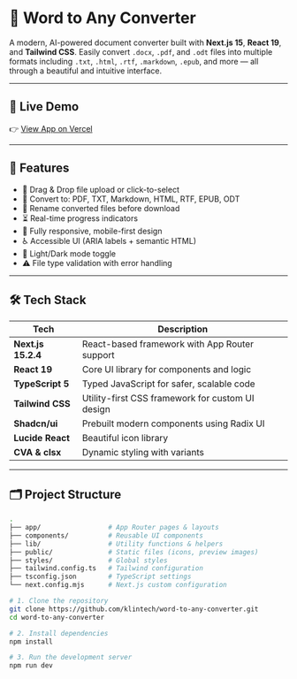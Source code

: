 # 📝 Word to Any Converter

A modern, AI-powered document converter built with **Next.js 15**, **React 19**, and **Tailwind CSS**. Easily convert `.docx`, `.pdf`, and `.odt` files into multiple formats including `.txt`, `.html`, `.rtf`, `.markdown`, `.epub`, and more — all through a beautiful and intuitive interface.


---

## 🚀 Live Demo

👉 [View App on Vercel](https://your-vercel-url.vercel.app)

---

## 🔧 Features

- 📁 Drag & Drop file upload or click-to-select
- 🔄 Convert to: PDF, TXT, Markdown, HTML, RTF, EPUB, ODT
- 📌 Rename converted files before download
- ⏳ Real-time progress indicators
- 📱 Fully responsive, mobile-first design
- ♿️ Accessible UI (ARIA labels + semantic HTML)
- 🌙 Light/Dark mode toggle
- ⚠️ File type validation with error handling

---

## 🛠️ Tech Stack

| Tech                 | Description                                      |
|----------------------|--------------------------------------------------|
| **Next.js 15.2.4**   | React-based framework with App Router support     |
| **React 19**         | Core UI library for components and logic          |
| **TypeScript 5**     | Typed JavaScript for safer, scalable code         |
| **Tailwind CSS**     | Utility-first CSS framework for custom UI design |
| **Shadcn/ui**        | Prebuilt modern components using Radix UI        |
| **Lucide React**     | Beautiful icon library                           |
| **CVA & clsx**       | Dynamic styling with variants                    |

---

## 🗂️ Project Structure

```bash
.
├── app/                 # App Router pages & layouts
├── components/          # Reusable UI components
├── lib/                 # Utility functions & helpers
├── public/              # Static files (icons, preview images)
├── styles/              # Global styles
├── tailwind.config.ts   # Tailwind configuration
├── tsconfig.json        # TypeScript settings
└── next.config.mjs      # Next.js custom configuration

# 1. Clone the repository
git clone https://github.com/klintech/word-to-any-converter.git
cd word-to-any-converter

# 2. Install dependencies
npm install

# 3. Run the development server
npm run dev
